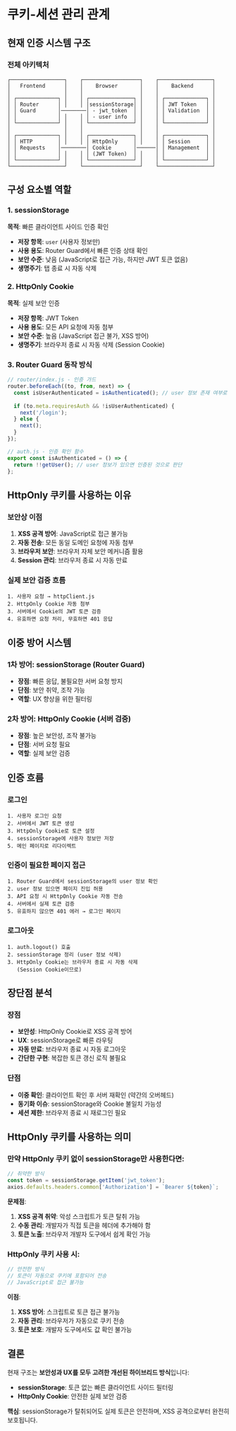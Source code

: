 # 쿠키-세션 관리 관계

## 현재 인증 시스템 구조

### 전체 아키텍처
```
┌─────────────────┐    ┌──────────────────┐    ┌─────────────────┐
│   Frontend      │    │    Browser       │    │    Backend      │
│                 │    │                  │    │                 │
│ ┌─────────────┐ │    │ ┌──────────────┐ │    │ ┌─────────────┐ │
│ │ Router      │ │    │ │sessionStorage│ │    │ │ JWT Token   │ │
│ │ Guard       │────────│ - jwt_token  │ │    │ │ Validation  │ │
│ │             │ │    │ │ - user info  │ │    │ │             │ │
│ └─────────────┘ │    │ └──────────────┘ │    │ └─────────────┘ │
│                 │    │                  │    │                 │
│ ┌─────────────┐ │    │ ┌──────────────┐ │    │ ┌─────────────┐ │
│ │ HTTP        │ │    │ │ HttpOnly     │ │    │ │ Session     │ │
│ │ Requests    │────────│ Cookie       │──────│ │ Management  │ │
│ │             │ │    │ │ (JWT Token)  │ │    │ │             │ │
│ └─────────────┘ │    │ └──────────────┘ │    │ └─────────────┘ │
└─────────────────┘    └──────────────────┘    └─────────────────┘
```

## 구성 요소별 역할

### 1. sessionStorage
**목적**: 빠른 클라이언트 사이드 인증 확인
- **저장 항목**: `user` (사용자 정보만)
- **사용 용도**: Router Guard에서 빠른 인증 상태 확인
- **보안 수준**: 낮음 (JavaScript로 접근 가능, 하지만 JWT 토큰 없음)
- **생명주기**: 탭 종료 시 자동 삭제

### 2. HttpOnly Cookie
**목적**: 실제 보안 인증
- **저장 항목**: JWT Token
- **사용 용도**: 모든 API 요청에 자동 첨부
- **보안 수준**: 높음 (JavaScript 접근 불가, XSS 방어)
- **생명주기**: 브라우저 종료 시 자동 삭제 (Session Cookie)

### 3. Router Guard 동작 방식
```javascript
// router/index.js - 인증 가드
router.beforeEach((to, from, next) => {
  const isUserAuthenticated = isAuthenticated(); // user 정보 존재 여부로 판단
  
  if (to.meta.requiresAuth && !isUserAuthenticated) {
    next('/login');
  } else {
    next();
  }
});

// auth.js - 인증 확인 함수
export const isAuthenticated = () => {
  return !!getUser(); // user 정보가 있으면 인증된 것으로 판단
};
```

## HttpOnly 쿠키를 사용하는 이유

### 보안상 이점
1. **XSS 공격 방어**: JavaScript로 접근 불가능
2. **자동 전송**: 모든 동일 도메인 요청에 자동 첨부
3. **브라우저 보안**: 브라우저 자체 보안 메커니즘 활용
4. **Session 관리**: 브라우저 종료 시 자동 만료

### 실제 보안 검증 흐름
```
1. 사용자 요청 → httpClient.js
2. HttpOnly Cookie 자동 첨부
3. 서버에서 Cookie의 JWT 토큰 검증
4. 유효하면 요청 처리, 무효하면 401 응답
```

## 이중 방어 시스템

### 1차 방어: sessionStorage (Router Guard)
- **장점**: 빠른 응답, 불필요한 서버 요청 방지
- **단점**: 보안 취약, 조작 가능
- **역할**: UX 향상을 위한 필터링

### 2차 방어: HttpOnly Cookie (서버 검증)
- **장점**: 높은 보안성, 조작 불가능
- **단점**: 서버 요청 필요
- **역할**: 실제 보안 검증

## 인증 흐름

### 로그인
```
1. 사용자 로그인 요청
2. 서버에서 JWT 토큰 생성
3. HttpOnly Cookie로 토큰 설정
4. sessionStorage에 사용자 정보만 저장
5. 메인 페이지로 리다이렉트
```

### 인증이 필요한 페이지 접근
```
1. Router Guard에서 sessionStorage의 user 정보 확인
2. user 정보 있으면 페이지 진입 허용
3. API 요청 시 HttpOnly Cookie 자동 전송
4. 서버에서 실제 토큰 검증
5. 유효하지 않으면 401 에러 → 로그인 페이지
```

### 로그아웃
```
1. auth.logout() 호출
2. sessionStorage 정리 (user 정보 삭제)
3. HttpOnly Cookie는 브라우저 종료 시 자동 삭제
   (Session Cookie이므로)
```

## 장단점 분석

### 장점
- **보안성**: HttpOnly Cookie로 XSS 공격 방어
- **UX**: sessionStorage로 빠른 라우팅
- **자동 만료**: 브라우저 종료 시 자동 로그아웃
- **간단한 구현**: 복잡한 토큰 갱신 로직 불필요

### 단점
- **이중 확인**: 클라이언트 확인 후 서버 재확인 (약간의 오버헤드)
- **동기화 이슈**: sessionStorage와 Cookie 불일치 가능성
- **세션 제한**: 브라우저 종료 시 재로그인 필요

## HttpOnly 쿠키를 사용하는 의미

### 만약 HttpOnly 쿠키 없이 sessionStorage만 사용한다면:
```javascript
// 취약한 방식
const token = sessionStorage.getItem('jwt_token');
axios.defaults.headers.common['Authorization'] = `Bearer ${token}`;
```

**문제점**:
1. **XSS 공격 취약**: 악성 스크립트가 토큰 탈취 가능
2. **수동 관리**: 개발자가 직접 토큰을 헤더에 추가해야 함
3. **토큰 노출**: 브라우저 개발자 도구에서 쉽게 확인 가능

### HttpOnly 쿠키 사용 시:
```javascript
// 안전한 방식
// 토큰이 자동으로 쿠키에 포함되어 전송
// JavaScript로 접근 불가능
```

**이점**:
1. **XSS 방어**: 스크립트로 토큰 접근 불가능
2. **자동 관리**: 브라우저가 자동으로 쿠키 전송
3. **토큰 보호**: 개발자 도구에서도 값 확인 불가능

## 결론

현재 구조는 **보안성과 UX를 모두 고려한 개선된 하이브리드 방식**입니다:

- **sessionStorage**: 토큰 없는 빠른 클라이언트 사이드 필터링
- **HttpOnly Cookie**: 안전한 실제 보안 검증

**핵심**: sessionStorage가 탈취되어도 실제 토큰은 안전하며, XSS 공격으로부터 완전히 보호됩니다.
